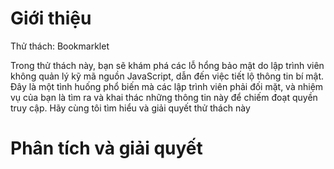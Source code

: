 # Giới thiệu
Thử thách: Bookmarklet

Trong thử thách này, bạn sẽ khám phá các lỗ hổng bảo mật do lập trình viên không quản lý kỹ mã nguồn JavaScript, dẫn đến việc tiết lộ thông tin bí mật. Đây là một tình huống phổ biến mà các lập trình viên phải đối mặt, và nhiệm vụ của bạn là tìm ra và khai thác những thông tin này để chiếm đoạt quyền truy cập. Hãy cùng tôi tìm hiểu và giải quyết thử thách này 

# Phân tích và giải quyết 
